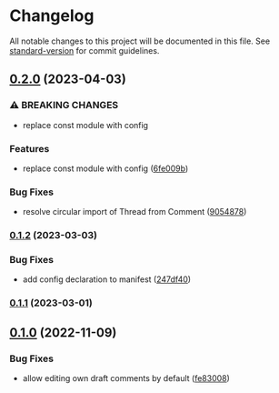 # Changelog

All notable changes to this project will be documented in this file. See [standard-version](https://github.com/conventional-changelog/standard-version) for commit guidelines.

## [0.2.0](https://github.com/DataShades/ckanext-comments/compare/v0.1.2...v0.2.0) (2023-04-03)


### ⚠ BREAKING CHANGES

* replace const module with config

### Features

* replace const module with config ([6fe009b](https://github.com/DataShades/ckanext-comments/commit/6fe009be3510bcaa06d6bb5b14fc888896a5d517))


### Bug Fixes

* resolve circular import of Thread from Comment ([9054878](https://github.com/DataShades/ckanext-comments/commit/905487830017cc13bcbab4d27ce448bcc705c16c))

### [0.1.2](https://github.com/DataShades/ckanext-comments/compare/v0.1.0...v0.1.2) (2023-03-03)


### Bug Fixes

* add config declaration to manifest ([247df40](https://github.com/DataShades/ckanext-comments/commit/247df40982a2319b58cae902624c3f576fb87042))

### [0.1.1](https://github.com/DataShades/ckanext-comments/compare/v0.1.0...v0.1.1) (2023-03-01)

## [0.1.0](https://github.com/DataShades/ckanext-comments/compare/v0.0.19...v0.1.0) (2022-11-09)


### Bug Fixes

* allow editing own draft comments by default ([fe83008](https://github.com/DataShades/ckanext-comments/commit/fe830083d80a0d494cb021ef42f9432b86dc811a))

